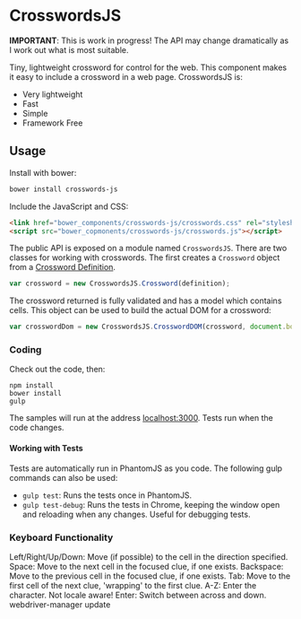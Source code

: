 # CrosswordsJS

**IMPORTANT**: This is work in progress! The API may change dramatically
as I work out what is most suitable.

Tiny, lightweight crossword for control for the web. This component makes it easy
to include a crossword in a web page. CrosswordsJS is:

* Very lightweight
* Fast
* Simple
* Framework Free

## Usage

Install with bower:

```bash
bower install crosswords-js
```

Include the JavaScript and CSS:

```html
<link href="bower_components/crosswords-js/crosswords.css" rel="stylesheet">
<script src="bower_copmonents/crosswords-js/crosswords.js"></script>

```

The public API is exposed on a module named `CrosswordsJS`. There are two classes
for working with crosswords. The first creates a `Crossword` object from a [Crossword
Definition](docs/crossworddefinition.md).

```js
var crossword = new CrosswordsJS.Crossword(definition);
```

The crossword returned is fully validated and has a model which contains cells.
This object can be used to build the actual DOM for a crossword:

```js
var crosswordDom = new CrosswordsJS.CrosswordDOM(crossword, document.body);
```

### Coding

Check out the code, then:

```
npm install
bower install
gulp
```

The samples will run at the address [localhost:3000](http://localhost:3000/). Tests run
when the code changes.

#### Working with Tests

Tests are automatically run in PhantomJS as you code. The following gulp commands
can also be used:

 * `gulp test`: Runs the tests once in PhantomJS.
 * `gulp test-debug`: Runs the tests in Chrome, keeping the window open and reloading
    when any changes. Useful for debugging tests.

### Keyboard Functionality

Left/Right/Up/Down: Move (if possible) to the cell in the direction specified.
Space: Move to the next cell in the focused clue, if one exists.
Backspace: Move to the previous cell in the focused clue, if one exists.
Tab: Move to the first cell of the next clue, 'wrapping' to the first clue.
A-Z: Enter the character. Not locale aware!
Enter: Switch between across and down.
webdriver-manager update